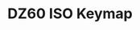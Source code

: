 ---
layout: layouts/keymapdb_entry.njk
OS: []
keymapAuthor: tarnjotsingh
firmware: QMK
hasHomeRowMods: False
hasLetterOnThumb: False
keymapImage: https://i.imgur.com/UV0t6aL.png
imageDate: idk
keyCount: 62
keyboard: DZ60
baseLayouts: ["QWERTY"]
languages: ['English']
layerCount: 3
title: "DZ60 ISO Keymap"
isSplit: False
stagger: row
summary: 
keymapUrl: https://github.com/tarnjotsingh/qmk_firmware/tree/master/keyboards/dz60/keymaps/tarnjotsingh
writeup: https://github.com/tarnjotsingh/qmk_firmware/tree/master/keyboards/dz60/keymaps/tarnjotsingh/readme.md
---
